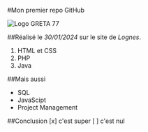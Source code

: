 #Mon premier repo GitHub

 ![Logo GRETA 77](https://www.forpro-creteil.org/images/greta77.png)

##Réalisé le _30/01/2024_ sur le site de *Lognes*.

1. HTML et CSS
2. PHP
3. Java

##Mais aussi

* SQL
* JavaScipt
* Project Management

##Conclusion 
[x] c'est super
[ ] c'est nul


